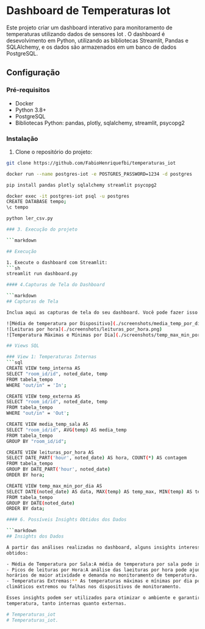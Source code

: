 # Dashboard de Temperaturas Iot 

Este projeto criar um dashboard interativo para monitoramento de temperaturas utilizando dados
de sensores Iot . O dashboard é desevolvimento em Python, utilizando as bibliotecas Streamlit,
Pandas e SQLAlchemy, e os dados são armazenados em um banco de dados PostgreSQL.

## Configuração 

### Pré-requisitos

- Docker
- Python 3.8+
- PostgreSQL
- Bibliotecas Python: pandas, plotly, sqlalchemy, streamlit, psycopg2

### Instalação

1. Clone o repositório do projeto:
  ```sh
git clone https://github.com/FabioHenriquefbi/temperaturas_iot

docker run --name postgres-iot -e POSTGRES_PASSWORD=1234 -d postgres

pip install pandas plotly sqlalchemy streamlit psycopg2

docker exec -it postgres-iot psql -u postgres
CREATE DATABASE tempo;
\c tempo 

python ler_csv.py

### 3. Execução do projeto 

```markdown

## Execução

1. Execute o dashboard com Streamlit:
  ```sh
  streamlit run dashboard.py

#### 4.Capturas de Tela do Dashboard

```markdown
## Capturas de Tela 

Inclua aqui as capturas de tela do seu dashboard. Você pode fazer isso com a sintaxe Markdown:

![Média de temperatura por Dispositivo](./screenshots/media_temp_por_dispositivo.png)
![Leituras por hora](./screenshots/leituras_por_hora.png)
![Temperatura Máximas e Mínimas por Dia](./screenshots/temp_max_min_por_dia.png)

## Views SQL

### View 1: Temperaturas Internas
```sql
CREATE VIEW temp_interna AS 
SELECT "room_id/id", noted_date, temp
FROM tabela_tempo
WHERE "out/in" = 'In';

CREATE VIEW temp_externa AS 
SELECT "room_id/id", noted_date, temp
FROM tabela_tempo
WHERE "out/in" = 'Out';

CREATE VIEW media_temp_sala AS
SELECT "room_id/id", AVG(temp) AS media_temp
FROM tabela_tempo
GROUP BY "room_id/id";

CREATE VIEW leituras_por_hora AS 
SELECT DATE_PART('hour', noted_date) AS hora, COUNT(*) AS contagem
FROM tabela_tempo
GROUP BY DATE_PART('hour', noted_date)
ORDER BY hora;

CREATE VIEW temp_max_min_por_dia AS
SELECT DATE(noted_date) AS data, MAX(temp) AS temp_max, MIN(temp) AS temp_min
FROM tabela_tempo
GROUP BY DATE(noted_date)
ORDER BY data;

#### 6. Possíveis Insights Obtidos dos Dados

```markdown
## Insights dos Dados

A partir das análises realizadas no dashboard, alguns insights interessantes podem ser 
obtidos:

- Média de Temperatura por Sala:A média de temperatura por sala pode indicar ambientes que necessitam de melhor controle climático.
- Picos de leituras por Hora:A análise das laeituras por hora pode ajudar a identificar
horários de maior atividade e demanda no monitoramento de temperatura.
- Temperaturas Extremas:** As temperaturas máximas e mínimas por dia podem indicar eventos
climáticos extremos ou falhas nos dispositivos de monitoramento.

Esses insights podem ser utilizados para otimizar o ambiente e garantir condições ideais de 
temperatura, tanto internas quanto externas.

# Temperaturas_iot
# Temperaturas_iot.
